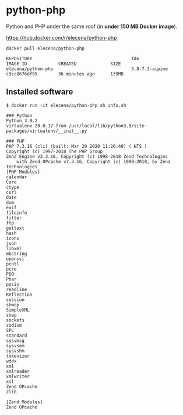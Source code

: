 python-php
==========

Python and PHP under the same roof (in **under 150 MB Docker image**).

https://hub.docker.com/r/elecena/python-php

```
docker pull elecena/python-php
```

```
REPOSITORY                                      TAG                        IMAGE ID            CREATED             SIZE
elecena/python-php                              3.8-7.3-alpine             c9cc8676df95        36 minutes ago      139MB
```

## Installed software

```
$ docker run -it elecena/python-php sh info.sh

### Python
Python 3.8.2
virtualenv 20.0.17 from /usr/local/lib/python3.8/site-packages/virtualenv/__init__.py

### PHP
PHP 7.3.16 (cli) (built: Mar 20 2020 11:26:40) ( NTS )
Copyright (c) 1997-2018 The PHP Group
Zend Engine v3.3.16, Copyright (c) 1998-2018 Zend Technologies
    with Zend OPcache v7.3.16, Copyright (c) 1999-2018, by Zend Technologies
[PHP Modules]
calendar
Core
ctype
curl
date
dom
exif
fileinfo
filter
ftp
gettext
hash
iconv
json
libxml
mbstring
openssl
pcntl
pcre
PDO
Phar
posix
readline
Reflection
session
shmop
SimpleXML
soap
sockets
sodium
SPL
standard
sysvmsg
sysvsem
sysvshm
tokenizer
wddx
xml
xmlreader
xmlwriter
xsl
Zend OPcache
zlib

[Zend Modules]
Zend OPcache
```
